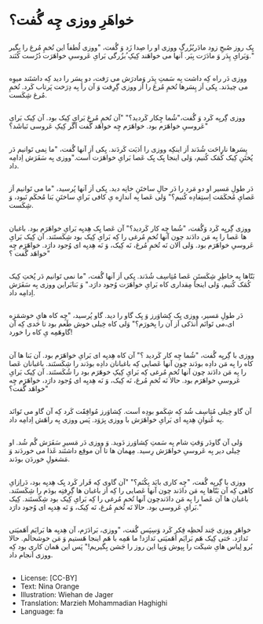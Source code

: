 # خواهَرِ ووزی چِه گُفت؟

##
یِک روز صُبحِ زود مادَربُزُرگِ ووزی او را صِدا زَد وَ گُفت، "ووزی لُطفاََ این تُخمِ مُرغ را بِگیر وَبَرایِ پِدَر وَ مادَرَت بِبَر. آنها می خواهَند کِیکِ ُبزُرگی بَرایِ عَروسیِ خواهَرَت دُرُست کُنَند."

##
ووزی دَر راه کِه داشت بِه سَمتِ پِدَر وَمادرَش می رَفت، دو پِسَر را دید کِه داشتَند میوِه می چیدَند. یِکی اَز پِسَرها تُخمِ مُرغ را اَز ووزی گِرِفت وَ آن را بِه دِرَخت پَرتاب کَرد. تُخمِ مُرغ شِکَست.

##
ووزی گِریِه کَرد وَ گُفت،"شُما چِکار کَردید؟" "آن تُخمِ مُرغ بَرایِ کِیک بود. آن کِیک بَرایِ عَروسیِ خواهَرَم بود. خواهَرَم چِه خواهَد گُفت اَگَر کِیکِ عَروسی نَباشَد؟"

##
پِسَرها ناراحَت شُدَند اَز اینکِه ووزی را اَذیَت کَردَند. یِکی اَز آنها گُفت، "ما نِمی تَوانیم دَر پُختَنِ کِیک کُمَک کُنیم، وَلی اینجا یِک یِک عَصا بَرایِ خواهَرَت اَست."ووزی بِه سَفَرَش اِدامِه داد.

##
دَر طولِ مَسیر او دو مَرد را دَر حالِ ساختَنِ خانِه دید. یِکی اَز آنها پُرسید، "ما می تَوانیم اَز عَصایِ مُحکَمَت اِستِفادِه کُنیم؟" وَلی عَصا بِه اَندازِه یِ کافی بَرایِ ساختَنِ بَنا مُحکَم نَبود، وَ شِکَست.

##
ووزی گِریِه کَرد وَگُفت، "شُما چِه کار کَردید؟" آن عَصا یِک هِدیِه بَرایِ خواهَرَم بود. باغبان ها عَصا را بِه مَن دادَند چون آنها تُخمِ مُرغی را کِه بَرایِ کِیک بود شِکَستَند. آن کِیک بَرایِ عَروسیِ خواهَرَم بود. وَلی اَلان نَه تُخمِ مُرغ، نَه کِیک، وَ نَه هِدیِه ای وُجود دارَد. خواهَرَم چِه خواهَد گُفت ؟"

##
بَنّاها بِه خاطِرِ شِکَستَنِ عَصا مُتِاسِف شُدَند. یِکی اَز آنها گُفت، "ما نمی تَوانیم دَر پُختِ کِیک کُمَک کُنیم، وَلی اینجا مِقداری کاه بَرایِ خواهَرَت وُجود دارَد." وَ بَنابَراین ووزی بِه سَفَرَش اِدامِه داد.

##
دَر طولِ مَسیر، ووزی یِک کِشاوَرز وَ یِک گاو را دید. گاو پُرسید، "چِه کاه هایِ خوشمَزِه ای،می تَوانَم اَندَکی اَز آن را بِخورَم؟" وَلی کاه خِیلی خوش طَعم بود تا حَدی کِه آن گاوهَمِه یِ کاه را خورد!

##
ووزی با گِریِه گُفت، "شُما چِه کار کَردید ؟" آن کاه هِدیِه ای بَرایِ خواهَرَم بود. آن بَنا ها آن کاه را بِه مَن دادِه بودَند چون آنها عَصایی کِه باغبانان دادِه بودَند را شِکَستَند. باغبانان عَصا را بِه مَن دادَند چون آنها تُخمِ مُرغی کِه بَرایِ کِیکِ خوهَرَم بود را شُکَستَند. آن کِیک بَرایِ عَروسیِ خواهَرَم بود. حالا نَه تُخمِ مُرغ، نَه کِیک، وَ نَه هِدیِه ای وُجود دارَد، خواهَرَم چِه خواهَد گُفت؟"

##
آن گاو خِیلی مُتِاسِف شُد کِه شِکَمو بودِه اَست. کِشاوَرز مُوافِقََت کَرد کِه آن گاو می تَوانَد بِه عُنوانِ هِدیِه ای بَرایِ خواهَرَش با ووزی بِرَوَد. پَس ووزی بِه راهَش اِدامِه داد.

##
وَلی آن گاودَر وَقتِ شام بِه سَمتِ کِشاوَرز دَوید. وَ ووزی دَر مَسیرِ سَفَرَش گُم شُد. او خِیلی دیر بِه عَروسیِ خواهَرَش رِسید. مِهمان ها تا آن موقِع داشتَند غَذا می خوردَند وَ مَشغولِ خوردَن بودَند.

##
ووزی با گِریِه گُفت، "چِه کاری بایَد بِکُنَم؟" "آن گاوی کِه فَرار کَرد یِک هِدیِه بود، دَراِزایِ کاهی کِه آن بَنّاها بِه مَن دادَند چون آنها عَصایی را کِه اَز باغبان ها گِرِفتِه بودَم را شِکَستَند. باغبان ها آن عَصا را بِه مَن دادَندچون آنها تُخمِ مُرغی را کِه بَرایِ کِیک بود شِکَستَند. کِیک بَرایِ عَروسی بود. حالا نَه تُخمِ مُرغ، نَه کِیک، وَ نَه هِدیِه ای وُجود دارَد."

##
خواهَرِ ووزی چَند لَحظِه فِکر کَرد وَسِپَس گُفت، "ووزی، بَرادَرَم، آن هِدیِه ها بَرایَم اَهَمیَتی نَدارَد. حَتی کِیک هَم بَرایَم اَهَمیَتی نَدارَد! ما هَمِه با هَم اینجا هَستیم وَ مَن خوشحالَم. حالا بُرو لِباس هایِ شیکَت را بِپوش وَبِیا این روز را جَشن بِگیریم!" پَس این هَمان کاری بود کِه ووزی اَنجام داد.

##
* License: [CC-BY]
* Text: Nina Orange
* Illustration: Wiehan de Jager
* Translation: Marzieh Mohammadian Haghighi
* Language: fa
